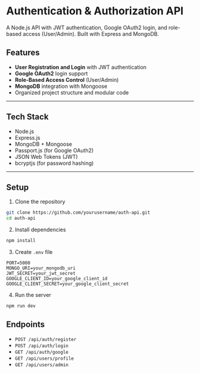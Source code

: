 # Authentication & Authorization API

A Node.js API with JWT authentication, Google OAuth2 login, and role-based access (User/Admin). Built with Express and MongoDB.

## Features

- **User Registration and Login** with JWT authentication
- **Google OAuth2** login support
- **Role-Based Access Control** (User/Admin)
- **MongoDB** integration with Mongoose
- Organized project structure and modular code

---

## Tech Stack

- Node.js
- Express.js
- MongoDB + Mongoose
- Passport.js (for Google OAuth2)
- JSON Web Tokens (JWT)
- bcryptjs (for password hashing)

---

## Setup

1. Clone the repository
```bash
git clone https://github.com/yourusername/auth-api.git
cd auth-api
```

2. Install dependencies
```bash
npm install
```

3. Create `.env` file
```
PORT=5000
MONGO_URI=your_mongodb_uri
JWT_SECRET=your_jwt_secret
GOOGLE_CLIENT_ID=your_google_client_id
GOOGLE_CLIENT_SECRET=your_google_client_secret
```

4. Run the server
```bash
npm run dev
```

## Endpoints

- `POST /api/auth/register`
- `POST /api/auth/login`
- `GET /api/auth/google`
- `GET /api/users/profile`
- `GET /api/users/admin`
